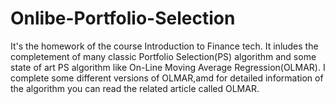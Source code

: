 # Onlibe-Portfolio-Selection
It's the homework of the course Introduction to Finance tech.
It inludes the completement of many classic Portfolio Selection(PS) algorithm and some state of art PS algorithm like On-Line Moving Average Regression(OLMAR).
I complete some different versions of OLMAR,amd for detailed information of the algorithm you can read the related article called OLMAR.
